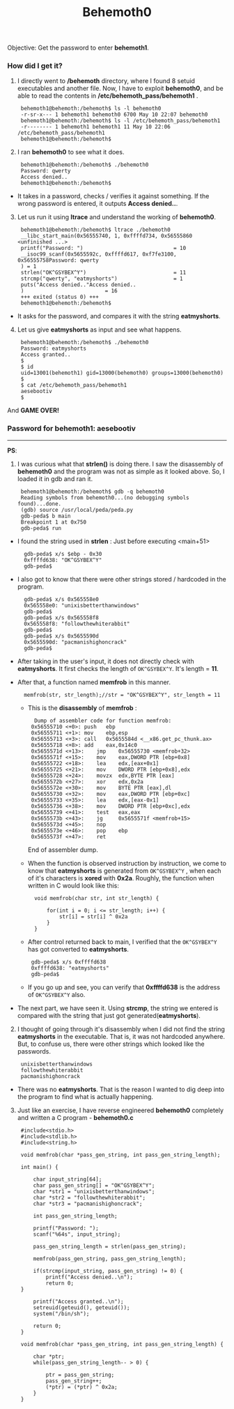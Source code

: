 ﻿---
layout: post
title: Behemoth0
categories: ctfwriteups-overthewire-org-behemoth
comments: true
---

Objective: Get the password to enter **behemoth1**.

### How did I get it?

1. I directly went to **/behemoth** directory, where I found 8 setuid executables and another file. Now, I have to exploit **behemoth0**, and be able to read the contents in **/etc/behemoth_pass/behemoth1** .

		behemoth1@behemoth:/behemoth$ ls -l behemoth0
		-r-sr-x--- 1 behemoth1 behemoth0 6700 May 10 22:07 behemoth0
		behemoth1@behemoth:/behemoth$ ls -l /etc/behemoth_pass/behemoth1
		-r-------- 1 behemoth1 behemoth1 11 May 10 22:06 /etc/behemoth_pass/behemoth1
		behemoth1@behemoth:/behemoth$ 

2. I ran **behemoth0** to see what it does.

		behemoth1@behemoth:/behemoth$ ./behemoth0
		Password: qwerty
		Access denied..
		behemoth1@behemoth:/behemoth$ 

* It takes in a password, checks / verifies it against something. If the wrong password is entered, it outputs **Access denied..**. 

3. Let us run it using **ltrace** and understand the working of **behemoth0**.

		behemoth1@behemoth:/behemoth$ ltrace ./behemoth0
		__libc_start_main(0x56555740, 1, 0xffffd734, 0x56555860 <unfinished ...>
		printf("Password: ")                             = 10
		__isoc99_scanf(0x5655592c, 0xffffd617, 0xf7fe3100, 0x56555758Password: qwerty
		) = 1
		strlen("OK^GSYBEX^Y")                            = 11
		strcmp("qwerty", "eatmyshorts")                  = 1
		puts("Access denied.."Access denied..
		)                          = 16
		+++ exited (status 0) +++
		behemoth1@behemoth:/behemoth$ 

* It asks for the password, and compares it with the string **eatmyshorts**. 

4. Let us give **eatmyshorts** as input and see what happens.

		behemoth1@behemoth:/behemoth$ ./behemoth0 
		Password: eatmyshorts
		Access granted..
		$ 
		$ id
		uid=13001(behemoth1) gid=13000(behemoth0) groups=13000(behemoth0)
		$ 
		$ cat /etc/behemoth_pass/behemoth1
		aesebootiv
		$ 

And **GAME OVER!**

### Password for behemoth1: aesebootiv

------------------

**PS**:

1. I was curious what that **strlen()** is doing there. I saw the disassembly of **behemoth0** and the program was not as simple as it looked above. So, I loaded it in gdb and ran it.
			
		behemoth1@behemoth:/behemoth$ gdb -q behemoth0
		Reading symbols from behemoth0...(no debugging symbols found)...done.
		(gdb) source /usr/local/peda/peda.py
		gdb-peda$ b main
		Breakpoint 1 at 0x750
		gdb-peda$ run


* I found the string used in **strlen** : Just before executing <main+51>
		
		gdb-peda$ x/s $ebp - 0x30
		0xffffd638:	"OK^GSYBEX^Y"
		gdb-peda$ 

* I also got to know that there were other strings stored / hardcoded in the program. 

		gdb-peda$ x/s 0x565558e0
		0x565558e0:	"unixisbetterthanwindows"
		gdb-peda$
		gdb-peda$ x/s 0x565558f8
		0x565558f8:	"followthewhiterabbit"
		gdb-peda$ 
		gdb-peda$ x/s 0x5655590d
		0x5655590d:	"pacmanishighoncrack"
		gdb-peda$ 
		 
* After taking in the user's input, it does not directly check with **eatmyshorts**. It first checks the length of `OK^GSYBEX^Y`. It's length = **11**.

* After that, a function named **memfrob** in this manner.
		
		memfrob(str, str_length);//str = "OK^GSYBEX^Y", str_length = 11

	* This is the **disassembly** of **memfrob** :
			
			Dump of assembler code for function memfrob:
		   0x56555710 <+0>:	push   ebp
		   0x56555711 <+1>:	mov    ebp,esp
		   0x56555713 <+3>:	call   0x5655584d <__x86.get_pc_thunk.ax>
		   0x56555718 <+8>:	add    eax,0x14c0
		   0x5655571d <+13>:	jmp    0x56555730 <memfrob+32>
		   0x5655571f <+15>:	mov    eax,DWORD PTR [ebp+0x8]
		   0x56555722 <+18>:	lea    edx,[eax+0x1]
		   0x56555725 <+21>:	mov    DWORD PTR [ebp+0x8],edx
		   0x56555728 <+24>:	movzx  edx,BYTE PTR [eax]
		   0x5655572b <+27>:	xor    edx,0x2a
		   0x5655572e <+30>:	mov    BYTE PTR [eax],dl
		   0x56555730 <+32>:	mov    eax,DWORD PTR [ebp+0xc]
		   0x56555733 <+35>:	lea    edx,[eax-0x1]
		   0x56555736 <+38>:	mov    DWORD PTR [ebp+0xc],edx
		   0x56555739 <+41>:	test   eax,eax
		   0x5655573b <+43>:	jg     0x5655571f <memfrob+15>
		   0x5655573d <+45>:	nop
		   0x5655573e <+46>:	pop    ebp
		   0x5655573f <+47>:	ret    
		End of assembler dump.
			
	* When the function is observed instruction by instruction, we come to know that **eatmyshorts** is generated from `OK^GSYBEX^Y` , when each of it's characters is **xored** with **0x2a**. Roughly, the function when written in C would look like this:
	
			void memfrob(char str, int str_length) {
				
				for(int i = 0; i <= str_length; i++) {
					str[i] = str[i] ^ 0x2a
				}
			}
	*  After control returned back to main, I verified that the  `OK^GSYBEX^Y` has got converted to **eatmyshorts**. 
	
			gdb-peda$ x/s 0xffffd638     
			0xffffd638:	"eatmyshorts"
			gdb-peda$ 

	* If you go up and see, you can verify that **0xffffd638** is the address of `OK^GSYBEX^Y` also. 

* The next part, we have seen it. Using **strcmp**, the string we entered is compared with the string that just got generated(**eatmyshorts**). 

2. I thought of going through it's disassembly when I did not find the string **eatmyshorts** in the executable. That is, it was not hardcoded anywhere. But, to confuse us, there were other strings which looked like the passwords. 
		
		unixisbetterthanwindows
		followthewhiterabbit
		pacmanishighoncrack

* There was no **eatmyshorts**. That is the reason I wanted to dig deep into the program to find what is actually happening. 

3. Just like an exercise, I have reverse engineered **behemoth0** completely and written a C program - **behemoth0.c**

		#include<stdio.h>
		#include<stdlib.h>
		#include<string.h>

		void memfrob(char *pass_gen_string, int pass_gen_string_length);

		int main() {
	
			char input_string[64];
			char pass_gen_string[] = "OK^GSYBEX^Y";
			char *str1 = "unixisbetterthanwindows";
			char *str2 = "followthewhiterabbit";
			char *str3 = "pacmanishighoncrack";

			int pass_gen_string_length;

			printf("Password: ");
			scanf("%64s", input_string);

			pass_gen_string_length = strlen(pass_gen_string);

			memfrob(pass_gen_string, pass_gen_string_length);

			if(strcmp(input_string, pass_gen_string) != 0) {
				printf("Access denied..\n");
				return 0;
		}

			printf("Access granted..\n");
			setreuid(geteuid(), geteuid());
			system("/bin/sh");

			return 0;
		}

		void memfrob(char *pass_gen_string, int pass_gen_string_length) {

			char *ptr;
			while(pass_gen_string_length-- > 0) {

				ptr = pass_gen_string;
				pass_gen_string++;
				(*ptr) = (*ptr) ^ 0x2a;
			}
		}
 

	 
